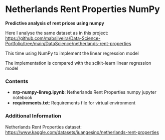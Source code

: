 # Netherlands Rent Properties NumPy

__Predictive analysis  of rent prices using numpy__

Here I analyse the same dataset as in this project: https://github.com/mabsilveira/Data-Science-Portfolio/tree/main/DataScience/netherlands-rent-properties

This time using NumPy to implement the linear regression model

The implementation is compared with the scikit-learn linear regression model


### Contents
* __nrp-numpy-linreg.ipynb__: Netherlands Rent Properties numpy jupyter notebook
* __requirements.txt__: Requirements file for virtual environment

### Additional Information
Netherlands Rent Properties dataset: https://www.kaggle.com/datasets/juangesino/netherlands-rent-properties